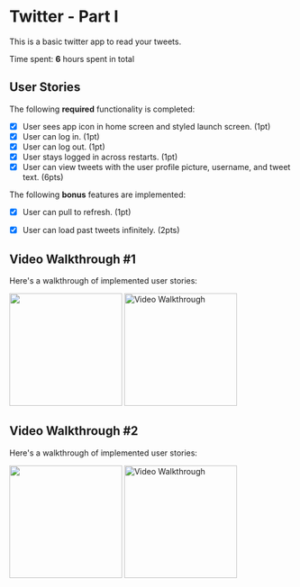 # Twitter - Part I

This is a basic twitter app to read your tweets.

Time spent: **6** hours spent in total

## User Stories

The following **required** functionality is completed:

- [x] User sees app icon in home screen and styled launch screen. (1pt)
- [x] User can log in. (1pt)
- [x] User can log out. (1pt)
- [x] User stays logged in across restarts. (1pt)
- [x] User can view tweets with the user profile picture, username, and tweet text. (6pts)

The following **bonus** features are implemented:

- [x] User can pull to refresh. (1pt)
- [x] User can load past tweets infinitely. (2pts)


## Video Walkthrough #1

Here's a walkthrough of implemented user stories:

<img src="http://g.recordit.co/L5QlaQsk5X.gif" width=200> <img src='http://g.recordit.co/qLSuIMnGOg.gif' title='Video Walkthrough' width='200' alt='Video Walkthrough' /> 

## Video Walkthrough #2

Here's a walkthrough of implemented user stories:

<img src="http://g.recordit.co/VDEiFAz3yj.gif" width=200> <img src='http://g.recordit.co/5903aXdAoI.gif' title='Video Walkthrough #2' width='200' alt='Video Walkthrough' /> 
